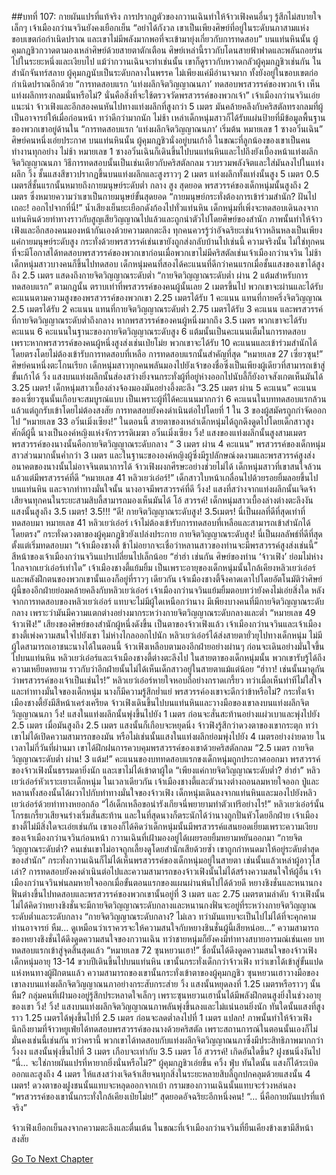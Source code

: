 ##บทที่ 107: กายผันแปรที่แท้จริง
การปรากฏตัวของกวานเฉินทำให้จ้าวเฟิงคนอื่นๆ รู้สึกไม่สบายใจเล็กๆ
เจ้าเมืองกว่านจวินยังคงเยือกเย็น
“อย่าได้กังวล เขาเป็นเพียงศิษย์ที่อยู่ในระดับนภาสามแห่งขอบเขตก่อกำเนิดปราณ และเขาไม่มีพลังมากพอที่จะเข้ามายุ่งเกี่ยวกับการทดสอบ”
บนแท่นหินนั้น ผู้คุมกฎชิวกวาดตามองเหล่าศิษย์ด้วยสายตาตักเตือน ศิษย์เหล่านี้ราวกับโดนสายฟ้าฟาดและพลันถอยร่นไปในระยะหนึ่งและเงียบไป
แม้ว่ากวานเฉินจะทำเช่นนั้น เขาก็ดูราวกับหวาดกลัวผู้คุมกฎชิวเช่นกัน
ในสำนักจันทร์สลาย ผู้คุมกฎนับเป็นระดับกลางในพรรค ไม่เพียงแค่มีอำนาจมาก ทั้งยังอยู่ในขอบเขตก่อกำเนิดปราณอีกด้วย
“การทดสอบแรก ‘แท่งผลึกจิตวิญญาณนภา’ ทดสอบพรสวรรค์ของพวกเจ้า เห็นแท่งผลึกทรงกลมนั่นหรือไม่? นั่นคือสิ่งที่จะใช้ตรวจวัดพรสวรรค์ของพวกเจ้า” เจ้าเมืองกว่านจวินเอ่ยแนะนำ
จ้าวเฟิงและอีกสองคนหันไปทางแท่งผลึกที่สูงกว่า 5 เมตร มันคล้ายคลึงกับคริสตัลทรงกลมที่ผู้เป็นอาจารย์ให้เมื่อก่อนหน้า ทว่าดีกว่ามากนัก
ไม่ช้า เหล่าเด็กหนุ่มสาวก็ได้รับแผ่นป้ายที่มีข้อมูลพื้นฐานของพวกเขาอยู่ด้านใน
“การทดสอบแรก ‘แท่งผลึกจิตวิญญาณนภา’ เริ่มต้น หมายเลข 1 ซางอวิ๋นเฉิน” ศิษย์คนหนึ่งเอ่ยประกาศ
บนแท่นหินนั้น ผู้คุมกฎชิวนั่งอยู่บนเก้าอี้ ในขณะที่ลูกน้องของเขาเป็นคนทำงานทุกอย่าง
ไม่ช้า หมายเลข 1 ซางอวิ๋นเฉินก็เดินขึ้นไปบนแท่นหินและไปถึงยังเบื้องหน้าแท่งผลึกจิตวิญญาณนภา วิธีการทดสอบนั้นเป็นเช่นเดียวกับคริสตัลกลม รวบรวมพลังจิตและใส่มันลงไปในแท่งผลึก
วิ้ง
ชั้นแสงสีขาวปรากฏขึ้นบนแท่งผลึกและสูงราวๆ 2 เมตร
แท่งผลึกทั้งแท่งนั้นสูง 5 เมตร 0.5 เมตรสี่ชั้นแรกนั้นหมายถึงกายมนุษย์ระดับต่ำ กลาง สูง สุดยอด พรสวรรค์ของเด็กหนุ่มนั้นสูงถึง 2 เมตร ซึ่งหมายความว่าเขาเป็นกายมนุษย์ขั้นสุดยอด
“กายมนุษย์กระทั่งต้องการเข้าร่วมสำนัก? ฝันไปเถอะ! ออกไปจากที่นี่!”
น้ำเสียงเย็นยะเยือกดังก้องไปทั่วแท่นหิน เด็กหนุ่มที่เพิ่งจะทดสอบเดินลงจากแท่นหินด้วยท่าทางราวกับสูญเสียวิญญาณไปแล้วและถูกนำตัวไปโดยศิษย์ของสำนัก
ภาพนั้นทำให้จ้าวเฟิงและอีกสองคนมองหน้ากันเองด้วยความตกตะลึง ทุกคนควรรู้ว่าอัจฉริยะเช่นจ้าวหลินหลงเป็นเพียงแค่กายมนุษย์ระดับสูง กระทั่งด้วยพรสวรรค์เช่นเขายังถูกส่งกลับบ้านไปเช่นนี้
ความจริงนั้น ไม่ใช่ทุกคนที่จะมีโอกาสได้ทดสอบพรสวรรค์ของพวกเขาก่อนเมื่อพวกเขาไม่มีคริสตัลเช่นเจ้าเมืองกว่านจวิน
ไม่ช้า เด็กหนุ่มสาวบางคนก็ขึ้นไปทดสอบ เด็กหนุ่มคนที่สองได้คะแนนที่ดีกว่าคนแรกเมื่อชั้นแสงของเขาได้สูงถึง 2.5 เมตร แสดงถึงกายจิตวิญญาณระดับต่ำ
“กายจิตวิญญาณระดับต่ำ ผ่าน 2 แต้มสำหรับการทดสอบแรก”
ตามกฎนั้น ตราบเท่าที่พรสวรรค์ของคนผู้นั้นเลย 2 เมตรขึ้นไป พวกเขาจะผ่านและได้รับคะแนนตามความสูงของพรสวรรค์ของพวกเขา
2.25 เมตรได้รับ 1 คะแนน แทนที่กายครึ่งจิตวิญญาณ
2.5 เมตรได้รับ 2 คะแนน แทนที่กายจิตวิญญาณระดับต่ำ
2.75 เมตรได้รับ 3 คะแนน และพรสวรรค์ที่กายจิตวิญญาณระดับต่ำถึงกลาง
หากพรสวรรค์ของคนผู้หนึ่งมากถึง 3.5 เมตร พวกเขาจะได้รับคะแนน 6 คะแนนในฐานะของกายจิตวิญญาณระดับสูง
6 แต้มนั้นเป็นคะแนนเต็มในการทดสอบ เพราะหากพรสวรรค์ของคนผู้หนึ่งสูงส่งเช่นเป่ยโม่ย พวกเขาจะได้รับ 10 คะแนนและเข้าร่วมสำนักได้โดยตรงโดยไม่ต้องเข้ารับการทดสอบที่เหลือ
การทดสอบแรกนั้นสำคัญที่สุด
“หมายเลข 27 เซี่ยวซุน!” ศิษย์คนหนึ่งตะโกนเรียก
เด็กหนุ่มสาวทุกคนพลันมองไปยังเจ้าของชื่อซึ่งเป็นเพียงผู้เดียวที่สามารถเข้าสู่ขั้นเก้าได้
วิ้ง
แสงบนแท่งผลึกนั้นส่องสว่างยิ่งจนกระทั่งผู้ที่อยู่ห่างออกไปนับลี้ก็ยังอาจสังเกตเห็นมันได้
3.25 เมตร!
เด็กหนุ่มสาวเบื้องล่างจ้องมองมันอย่างอึ้งตะลึง
“3.25 เมตร ผ่าน 5 คะแนน”
คะแนนของเซี่ยวซุนนั้นเกือบจะสมบูรณ์แบบ เป็นเพราะผู้ที่ได้คะแนนมากกว่า 6 คะแนนในบททดสอบแรกล้วนแล้วแต่ถูกรับเข้าโดยไม่ต้องสงสัย
การทดสอบยังคงดำเนินต่อไปโดยที่ 1 ใน 3 ของผู้สมัครถูกกำจัดออกไป
“หมายเลข 33 อวิ๋นเมิ่งเซียง!”
ในตอนนี้ สายตาของเหล่าเด็กหนุ่มได้ถูกดึงดูดไปโดยเด็กสาวสูงศักดิ์ผู้นี้ นางเป็นองค์หญิงแห่งจักรวรรดิเมฆา อวิ๋นเมิ่งเซียง
วิ้ง!
แสงของแท่งผลึกนั้นสูงสามเมตร พรสวรรค์ของนางนั้นคือกายจิตวิญญาณระดับกลาง
“ 3 เมตร ผ่าน 4 คะแนน”
พรสวรรค์ของเด็กหนุ่มสาวส่วนมากนั้นค่ำกว่า 3 เมตร และในฐานะขององค์หญิงผู้ซึ่งมีรูปลักษณ์งดงามและพรสวรรค์สูงส่ง อนาคตของนางนั้นไม่อาจจินตนาการได้
จ้าวเฟิงผงกศีรษะอย่างช่วยไม่ได้ เด็กหนุ่มสาวที่เขาสนใจล้วนแล้วแต่มีพรสวรรค์ที่ดี
“หมายเลข 41 หลิวเยว่เอ๋อร์!”
เด็กสาวใบหน้าเกลื่อนไปด้วยรอยยิ้มลอยขึ้นไปบนแท่นหิน และจากท่าทางมั่นใจนั้น นางอาจมีพรสวรรค์ที่ดี
วิ้งง!
แสงที่สว่างจากแท่งผลึกนั้นเจิดจ้าเสียจนทุกคนในระยะสามสิบลี้สามารถมองเห็นมันได้
โอ้ สวรรค์!
เด็กหนุ่มสาวเบื้องล่างต่างตะลึงงัน แสงนั้นสูงถึง 3.5 เมตร!
3.5!!!
“ดี! กายจิตวิญญาณระดับสูง! 3.5เมตร! นี่เป็นผลที่ดีที่สุดเท่าที่ทดสอบมา หมายเลข 41 หลิวเยว่เอ๋อร์ เจ้าไม่ต้องเข้ารับการทดสอบที่เหลือและสามารถเข้าสำนักได้โดยตรง”
กระทั่งดวงตาของผู้คุมกฎชิวยังเปล่งประกาย
กายจิตวิญญาณระดับสูง!
นี่เป็นผลลัพธ์ที่ดีที่สุดตั้งแต่เริ่มทดสอบมา
“เจ้าเมืองชางตี้ ข้าไม่อยากจะเชื่อว่าหลานสาวของท่านจะมีพรสวรรค์สูงส่งเช่นนี้” สีหน้าของเจ้าเมืองกว่านจวินแปรเปลี่ยนไปเล็กน้อย
“ฮ่าฮ่า เช่นกัน ศิษย์ของท่าน ‘จ้าวเฟิง’ ย่อมไม่ห่างไกลจากเยว่เอ๋อร์เท่าใด” เจ้าเมืองชางตี้แย้มยิ้ม
เป็นเพราะอายุของเด็กหนุ่มนั้นใกล้เคียงหลิวเยว่เอ๋อร์ และพลังฝึกตนของพวกเขานั้นเองก็อยู่ที่ราวๆ เดียวกัน เจ้าเมืองชางตี้จึงคาดเดาไปโดยอัตโนมัติว่าศิษย์ผู้นี้ของอีกฝ่ายย่อมคล้ายคลึงกับหลิวเยว่เอ๋อร์
เจ้าเมืองกว่านจวินแย้มยิ้มตอบทว่ายังคงไม่เอ่ยสิ่งใด
หลังจากการทดสอบของหลิวเยว่เอ๋อร์ แทบจะไม่มีผู้ใดเหนือกว่านาง มีเพียงบางคนที่มีกายจิตวิญญาณระดับกลาง เพราะว่ามันมีความแตกต่างอย่างมากระหว่างกายจิตวิญญาณระดับกลางและต่ำ
“หมายเลข 49 จ้าวเฟิง!” เสียงของศิษย์ของสำนักผู้หนึ่งดังขึ้น
เป็นตาของจ้าวเฟิงแล้ว เจ้าเมืองกว่านจวินและเจ้าเมืองชางตี้เพ่งความสนใจไปยังเขา
ไม่ห่างไกลออกไปนัก หลิวเยว่เอ๋อร์ได้ส่งสายตายั่วยุไปทางเด็กหนุ่ม ไม่มีผู้ใดสามารถเอาชนะนางได้ในตอนนี้ จ้าวเฟิงเหลือบตามองอีกฝ่ายอย่างผ่านๆ ก่อนจะเดินอย่างมั่นใจขึ้นไปบนแท่นหิน
หลิวเยว่เอ๋อร์และเจ้าเมืองชางตี้ต่างตะลึงไป ในสายตาของเด็กหนุ่มนั้น พวกเขารับรู้ได้ถึงความเหยียดหยาม ราวกับว่าอีกฝ่ายนั้นไม่ได้เห็นเด็กสาวอยู่ในสายตาแม้แต่น้อย
“ฮ่าาา! เช่นนั้นมาดูกันว่าพรสวรรค์ของเจ้าเป็นเช่นไร!”
หลิวเยว่เอ๋อร์หายใจหอบถี่อย่างกราดเกรี้ยว ทว่าเมื่อเห็นท่าทีไม่ใส่ใจและท่าทางมั่นใจของเด็กหนุ่ม นางก็มีความรู้สึกย่ำแย่
พรสวรรค์องเขาจะดีกว่าข้าหรือไม่?
กระทั่งเจ้าเมืองชางตี้ยังมีสีหน้าเคร่งเครียด จ้าวเฟิงเดินขึ้นไปบนแท่นหินและวางมือของเขาลงบนแท่งผลึกจิตวิญญาณนภา
วิ้ง!
แสงในแท่งผลึกนั้นพุ่งขึ้นไปยัง 1 เมตร ก่อนจะสั่นสะท้านอย่างแผ่วเบาและพุ่งไปยัง 2.5 เมตร เมื่อมันสูงถึง 2.5 เมตร แสงนั้นก็เกือบจะหยุดนิ่ง
จ้าวฟิงรู้สึกว่าดวงตาของเขากระตุก ทว่าเขาไม่ได้เปิดความสามารถของมัน หรือไม่เช่นนั้นแสงในแท่งผลึกย่อมพุ่งไปยัง 4 เมตรอย่างง่ายดาย ในเวลาไม่กี่วันที่ผ่านมา เขาได้ฝึกฝนการควบคุมพรสวรรค์ของเขาด้วยคริสตัลกลม
“2.5 เมตร กายจิตวิญญาณระดับต่ำ ผ่าน! 3 แต้ม!”
คะแนนของบททดสอบแรกขงเด็กหนุ่มถูกประกาศออกมา
พรสวรรค์ของจ้าวเฟิงนั้นธรรมดายิ่งนัก และเขาไม่ได้เข้าตาผู้ใด
“เพียงแค่กายจิตวิญญาณระดับต่ำ? ฮ่าฮ่า”
หลิวเยว่เอ๋อร์หัวเราะเยาะเด็กหนุ่ม ในเวลาเดียวกัน เจ้าเมืองชางตี้และตัวนางต่างถอนลมหายใจออก ปู่และหลานทั้งสองนั้นได้ผวาไปกับท่าทางมั่นใจของจ้าวเฟิง
เด็กหนุ่มเดินลงจากแท่นหินและมองไปยังหลิวเยว่เอ๋อร์ด้วยท่าทางหยอกล้อ
“ไอ้เด็กเหลือขอน่ารังเกียจนี่พยายามทำตัวเท่รึอย่างไร!”
หลิวเยว่เอ๋อร์นั้นโกรธเกรี้ยวเสียจนร่างเริ่มสั่นสะท้าน และในที่สุดนางก็ตระนักได้ว่านางถูกปั่นหัวโดยอีกฝ่าย เจ้าเมืองชางตี้ไม่มีสิ่งใดจะเอ่ยเช่นกัน เขาเองก็ได้คิดว่าเด็กหนุ่มนั้นมีพรสวรรค์แสนยอดเยี่ยมเพราะความเงียบของเจ้าเมืองกว่านจวินก่อนหน้า
กวานเฉินที่เฝ้ามองอยู่ได้เผยรอยยิ้มหยามหยันออกมา
“กายจิตวิญญาณระดับต่ำ? คนเช่นเขาไม่อาจถูกเลี้ยงดูโดยสำนักเสียด้วยซ้ำ เขาถูกกำหนดมาให้อยู่ระดับต่ำสุดของสำนัก”
กระทั่งกวานเฉินก็ไม่ได้เห็นพรสวรรค์ของเด็กหนุ่มอยู่ในสายตา เช่นนั้นแล้วเหล่าผู้อาวุโสเล่า?
การทดสอบยังคงดำเนินต่อไปและความสามารถของจ้าวเฟิงนั้นไม่ได้สร้างความสนใจให้ผู้อื่น เจ้าเมืองกว่านจวินพ่นลมหายใจออกเมื่อขั้นตอนแรกของแผนผ่านพ้นไปได้ด้วยดี
หยางชิงชั่นและหนานกงฟั่นต่างขึ้นไปทดสอบและพรสวรรค์ของพวกเขานั้นอยู่ที่ 3 เมตร และ 2.75 เมตรตามลำดับ
จ้าวเฟิงนั้นไม่ได้คิดว่าหยางชิงชั่นจะมีกายจิตวิญญาณระดับกลางและหนานกงฟั่นจะอยู่ที่ระหว่างกายจิตวิญญาณระดับต่ำและระดับกลาง
“กายจิตวิญญาณระดับกลาง? ไม่เลว ทว่ามันแทบจะเป็นไปไม่ได้ที่จะคุกคามท่านอาจารย์ หืม… ดูเหมือนว่าเราควรจะให้ความสนใจกับหยางชินชั่นผู้นี้เสียหน่อย…”
ความสามารถของหยางชิงชั่นได้ดึงดูดความสนใจของกวานเฉิน ทว่าชายหนุ่มก็ยังคงมีท่าทางสบายอารมณ์เช่นเคย
บททดสอบแรกเข้าสู่จุดสิ้นสุดแล้ว
“หมายเลข 72 ซุนหยวนเฮา!”
ชื่อนั้นได้ดึงดูดความสนใจของจ้าวเฟิง เด็กหนุ่มอายุ 13-14 ขวบปีเดินขึ้นไปบนแท่นหิน เขานั้นกระทั่งเด็กกว่าจ้าวเฟิง ทว่าเขาได้เข้าสู่ขั้นแปดแห่งหนทางผู้ฝึกตนแล้ว
ความสามารถของเขานั้นกระทั่งเข้าตาของผู้คุมกฎชิว
ซุนหยวนเฮาวางมือของเขาลงบนแท่งผลึกจิตวิญญาณนภาอย่างกระสับกระส่าย
วิ้ง
แสงนั้นหยุดลงที่ 1.25 เมตรหรือราวๆ นั้น
หืม?
กลุ่มคนที่เฝ้ามองอยู่รู้สึกประหลาดใจเล็กๆ เพราะซุนหยวนเฮานั้นได้มีพลังฝึกตนสูงยิ่งในช่วงอายุของเขา
วิ้ง! วิ้ง!
แสงบนแท่งผลึกจิตวิญญาณนภาพลันพุ่งขึ้นลงและไม่แน่นอนยิ่งนัก
ทันใดนั้นแสงที่สูงราว 1.25 เมตรได้พุ่งขึ้นไปที่ 2.5 เมตร ก่อนจะลดต่ำลงไปที่ 1 เมตร
แปลก!
ภาพนั้นทำให้จ้าวเฟิงนึกถึงยามที่จ้าวหยูเฟ่ยได้ทดสอบพรสวรรค์ของนางด้วยคริสตัล เพราะสถานการณ์ในตอนนั้นเองก็ไม่มั่นคงเช่นนี้เช่นกัน ทว่าครานี้ พวกเขาได้ทดสอบกับแท่งผลึกจิตวิญญาณนภาซึ่งมีประสิทธิภาพมากกว่า
วิ้งงง
แสงนั้นพุ่งขึ้นไปที่ 3 เมตร เกือบจะเท่ากับ 3.5 เมตร
โอ้ สวรรค์!
เกิดอันใดขึ้น?
ฝูงชนนิ่งงันไป
“นี่… จะใช่กายผันแปรที่หายากยิ่งนั่นหรือไม่?” ผู้คุมกฎชิวเอ่ยขึ้น
ควิ้ง ฟุ่บ
ทันใดนั้น แสงก็ได้ระเบิดออกและสูงถึง 4 เมตร ให้แสงสว่างเจิดจ้าเสียจนทุกสิ่งในระยะหลายสิบลี้ถูกปกคลุมด้วยแสงนั้น
4 เมตร!
ดวงตาของฝูงชนนั้นแทบจะหลุดออกจากเบ้า
กรามของกวานเฉินนั้นแทบจะร่วงหล่นลง
“พรสวรรค์ของเขานั้นกระทั่งใกล้เคียงเป่ยโม่ย!”
สุดยอดอัจฉริยะอีกหนึ่งคน!
“… นี่คือกายผันแปรที่แท้จริง”

จ้าวเฟิงเยือกเย็นลงจากความตะลึงและตื่นเต้น ในขณะที่เจ้าเมืองกว่านจวินที่ยืนเคียงข้างเขามีสีหน้าสงสัย



[Go To Next Chapter]( ./108.md)